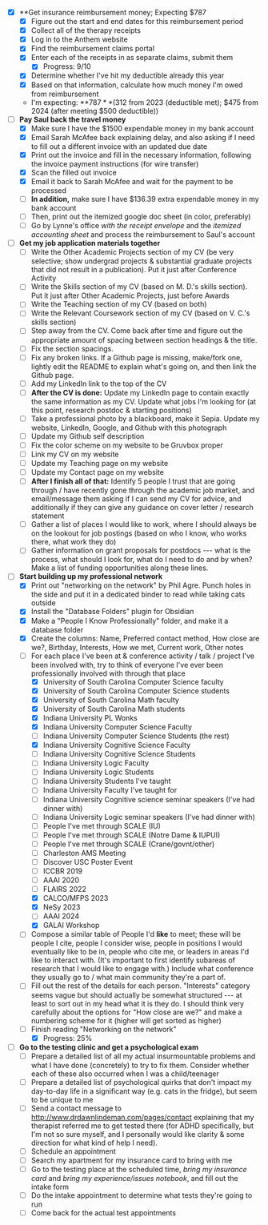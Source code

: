 - [x] **Get insurance reimbursement money; Expecting $787
	- [x] Figure out the start and end dates for this reimbursement period
	- [x] Collect all of the therapy receipts
	- [x] Log in to the Anthem website
	- [x] Find the reimbursement claims portal
	- [x] Enter each of the receipts in as separate claims, submit them
		- [x] Progress: 9/10
	- [x] Determine whether I've hit my deductible already this year
	- [x] Based on that information, calculate how much money I'm owed from reimbursement
	-  I'm expecting: **$787** ($312 from 2023 (deductible met); $475 from 2024 (after meeting $500 deductible))
- [ ] **Pay Saul back the travel money**
	- [x] Make sure I have the $1500 expendable money in my bank account
	- [x] Email Sarah McAfee back explaining delay, and also asking if I need to fill out a different invoice with an updated due date
	- [x] Print out the invoice and fill in the necessary information, following the invoice payment instructions (for wire transfer)
	- [x] Scan the filled out invoice
	- [x] Email it back to Sarah McAfee and wait for the payment to be processed
	- [ ] **In addition,** make sure I have $136.39 extra expendable money in my bank account
	- [ ] Then, print out the itemized google doc sheet (in color, preferably)
	- [ ] Go by Lynne's office *with the receipt envelope* and the *itemized accounting sheet* and process the reimbursement to Saul's account
- [ ] **Get my job application materials together**
	- [ ] Write the Other Academic Projects section of my CV (be very selective; show undergrad projects & substantial graduate projects that did not result in a publication).  Put it just after Conference Activity
	- [ ] Write the Skills section of my CV (based on M. D.'s skills section).  Put it just after Other Academic Projects, just before Awards
	- [ ] Write the Teaching section of my CV (based on both)
	- [ ] Write the Relevant Coursework section of my CV (based on V. C.'s skills section)
	- [ ] Step away from the CV.  Come back after time and figure out the appropriate amount of spacing between section headings & the title.
	- [ ] Fix the section spacings.
	- [ ] Fix any broken links.  If a Github page is missing, make/fork one, lightly edit the README to explain what's going on, and then link the Github page.
	- [ ] Add my LinkedIn link to the top of the CV
	- [ ] **After the CV is done:** Update my LinkedIn page to contain exactly the same information as my CV.  Update what jobs I'm looking for (at this point, research postdoc & starting positions)
	- [ ] Take a professional photo by a blackboard, make it Sepia.  Update my website, LinkedIn, Google, and Github with this photograph
	- [ ] Update my Github self description
	- [ ] Fix the color scheme on my website to be Gruvbox proper
	- [ ] Link my CV on my website
	- [ ] Update my Teaching page on my website
	- [ ] Update my Contact page on my website
	- [ ] **After I finish all of that:** Identify 5 people I trust that are going through / have recently gone through the academic job market, and email/message them asking if I can send my CV for advice, and additionally if they can give any guidance on cover letter / research statement
	- [ ] Gather a list of places I would like to work, where I should always be on the lookout for job postings (based on who I know, who works there, what work they do)
	- [ ] Gather information on grant proposals for postdocs --- what is the process, what should I look for, what do I need to do and by when?  Make a list of funding opportunities along these lines.
- [ ] **Start building up my professional network**
	- [x] Print out "networking on the network" by Phil Agre.  Punch holes in the side and put it in a dedicated binder to read while taking cats outside
	- [x] Install the "Database Folders" plugin for Obsidian
	- [x] Make a "People I Know Professionally" folder, and make it a database folder
	- [x] Create the columns: Name, Preferred contact method, How close are we?, Birthday, Interests, How we met, Current work, Other notes
	- [ ] For each place I've been at & conference activity / talk / project I've been involved with, try to think of everyone I've ever been professionally involved with through that place
		- [x] University of South Carolina Computer Science faculty
		- [x] University of South Carolina Computer Science students
		- [x] University of South Carolina Math faculty
		- [x] University of South Carolina Math students
		- [x] Indiana University PL Wonks
		- [x] Indiana University Computer Science Faculty
		- [ ] Indiana University Computer Science Students (the rest)
		- [x] Indiana University Cognitive Science Faculty
		- [ ] Indiana University Cognitive Science Students
		- [ ] Indiana University Logic Faculty
		- [ ] Indiana University Logic Students
		- [ ] Indiana University Students I've taught
		- [ ] Indiana University Faculty I've taught for
		- [ ] Indiana University Cognitive science seminar speakers (I've had dinner with)
		- [ ] Indiana University Logic seminar speakers (I've had dinner with)
		- [ ] People I've met through SCALE (IU)
		- [ ] People I've met through SCALE (Notre Dame & IUPUI)
		- [ ] People I've met through SCALE (Crane/govnt/other)
		- [ ] Charleston AMS Meeting
		- [ ] Discover USC Poster Event
		- [ ] ICCBR 2019
		- [ ] AAAI 2020
		- [ ] FLAIRS 2022
		- [x] CALCO/MFPS 2023
		- [x] NeSy 2023
		- [ ] AAAI 2024
		- [x] GALAI Workshop
	- [ ] Compose a similar table of People I'd **like** to meet; these will be people I cite, people I consider wise, people in positions I would eventually like to be in, people who cite me, or leaders in areas I'd like to interact with.  (It's important to first identify subareas of research that I would like to engage with.)  Include what conference they usually go to / what main community they're a part of.
	- [ ] Fill out the rest of the details for each person.  "Interests" category seems vague but should actually be somewhat structured --- at least to sort out in my head what it is they do.  I should think very carefully about the options for "How close are we?" and make a numbering scheme for it (higher will get sorted as higher)
	- [ ] Finish reading "Networking on the network"
		- [x] Progress: 25%
- [ ] **Go to the testing clinic and get a psychological exam**
	- [ ] Prepare a detailed list of all my actual insurmountable problems and what I have done (concretely) to try to fix them.  Consider whether each of these also occurred when I was a child/teenager
	- [ ] Prepare a detailed list of psychological quirks that don't impact my day-to-day life in a significant way (e.g. cats in the fridge), but seem to be unique to me
	- [ ] Send a contact message to http://www.drdawnlindeman.com/pages/contact explaining that my therapist referred me to get tested there (for ADHD specifically, but I'm not so sure myself, and I personally would like clarity & some direction for what kind of help I need).
	- [ ] Schedule an appointment
	- [ ] Search my apartment for my insurance card to bring with me
	- [ ] Go to the testing place at the scheduled time, *bring my insurance card* and *bring my experience/issues notebook*, and fill out the intake form
	- [ ] Do the intake appointment to determine what tests they're going to run
	- [ ] Come back for the actual test appointments
